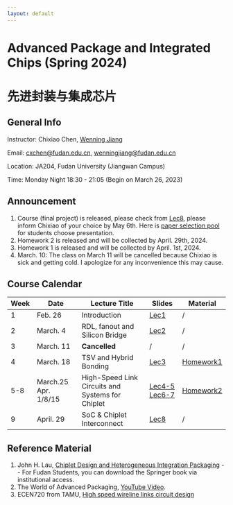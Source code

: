 ```yaml
---
layout: default
---
```


# Advanced Package and Integrated Chips (Spring 2024)
# 先进封装与集成芯片

## General Info

Instructor: Chixiao Chen, [Wenning Jiang](https://fics.fudan.edu.cn/99/ec/c22621a432620/page.htm)

Email: cxchen@fudan.edu.cn, wenningjiang@fudan.edu.cn

Location: JA204, Fudan University (Jiangwan Campus)

Time: Monday Night 18:30 - 21:05 (Begin on March 26, 2023)

## Announcement

1. Course (final project) is released, please check from [Lec8](./chiplet08.pdf), please inform Chixiao of your choice by May 6th. Here is [paper selection pool](https://365.kdocs.cn/l/cpbY4B34cUnj) for students choose presentation.
1.  Homework 2 is released and will be collected by April. 29th, 2024.
1. Homework 1 is released and will be collected by April. 1st, 2024.
1. March. 10: The class on March 11 will be cancelled because Chixiao is sick and getting cold. I apologize for any inconvenience this may cause.



## Course Calendar

 Week | Date | Lecture Title | Slides | Material|
 ---- |  ---- |-----|-----|----|
1| Feb. 26 | Introduction | [Lec1](./chiplet01.pdf) | / |
2| March. 4 | RDL, fanout and Silicon Bridge | [Lec2](./chiplet02.pdf) | / |
3| March. 11 | **Cancelled** | / | / |
4| March. 18 | TSV and Hybrid Bonding | [Lec3](./chiplet03.pdf) | [Homework1](./chiplet_hmwk_01_2024.pdf) |
5-8| March.25 Apr. 1/8/15 | High-Speed Link Circuits and Systems for Chiplet | [Lec4-5](./chiplet-04-05.pdf) [Lec6-7](./chiplet-06-07.pdf)| [Homework2](./chiplet_hmwk_02_2024.pdf) |
9| April. 29 | SoC & Chiplet Interconnect | [Lec8](./chiplet08.pdf) | / |


## Reference Material

1. John H. Lau, [Chiplet Design and Heterogeneous Integration Packaging](https://link.springer.com/book/10.1007/978-981-19-9917-8) -- For Fudan Students, you can download the Springer book via institutional access.
2. The World of Advanced Packaging, [YouTube Video](https://youtu.be/-egYoxajTz0?si=zYukszzz4EPon9Cf).
3. ECEN720 from TAMU, [High speed wireline links circuit design](https://people.engr.tamu.edu/spalermo/ecen720.html)
